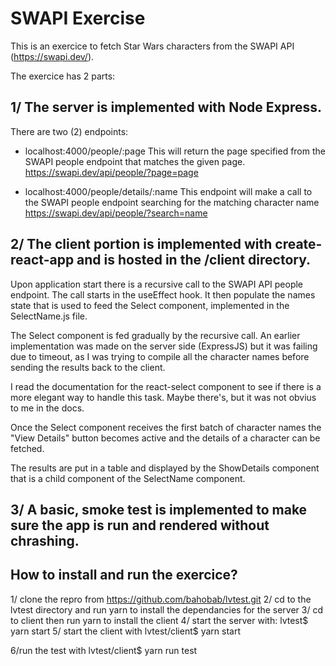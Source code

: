 # SWAPI Exercise

This is an exercice to fetch Star Wars characters from the SWAPI API (https://swapi.dev/).

The exercice has 2 parts:

## 1/ The server is implemented with Node Express.

There are two (2) endpoints:

- localhost:4000/people/:page
This will return the page specified from the SWAPI people endpoint that matches the given page.
https://swapi.dev/api/people/?page=page

- localhost:4000/people/details/:name
This endpoint will make a call to the SWAPI people endpoint searching for the matching character name
https://swapi.dev/api/people/?search=name


## 2/ The client portion is implemented with create-react-app and is hosted in the /client directory.

Upon application start there is a recursive call to the SWAPI API people endpoint.
The call starts in the useEffect hook.
It then populate the names state that is used to feed the Select component, implemented in the SelectName.js file.

The Select component is fed gradually by the recursive call.
An earlier implementation was made on the server side (ExpressJS) but it was failing due to timeout, as I was trying to compile all the character names before sending the results back to the client.

I read the documentation for the react-select component to see if there is a more elegant way to handle this task. Maybe there's, but it was not obvius to me in the docs.

Once the Select component receives the first batch of character names the "View Details" button becomes active and the details of a character can be fetched.

The results are put in a table and displayed by the ShowDetails component that is a child component of the SelectName component.

## 3/ A basic, smoke test is implemented to make sure the app is run and rendered without chrashing.

## How to install and run the exercice?

1/ clone the repro from https://github.com/bahobab/lvtest.git
2/ cd to the lvtest directory and run yarn to install the dependancies for the server
3/ cd to client then run yarn to install the client
4/ start the server with:
lvtest$ yarn start
5/ start the client with
lvtest/client$ yarn start

6/run the test with
lvtest/client$ yarn run test
